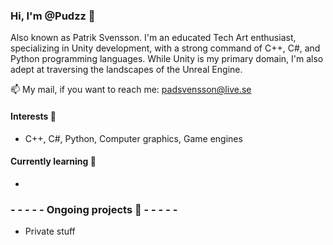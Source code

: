 ### Hi, I'm @Pudzz 👋 
Also known as Patrik Svensson. I'm an educated Tech Art enthusiast, specializing in Unity development, with a strong command of C++, C#, and Python programming languages. 
While Unity is my primary domain, I'm also adept at traversing the landscapes of the Unreal Engine.

📫 My mail, if you want to reach me: padsvensson@live.se

####  Interests 👀
- C++, C#, Python, Computer graphics, Game engines

#### Currently learning 🌱 
- 

 ### - - - - - Ongoing projects 🔧 - - - - -
- Private stuff

<!---
Pudzz/Pudzz is a ✨ special ✨ repository because its `README.md` (this file) appears on your GitHub profile.
You can click the Preview link to take a look at your changes.
--->
